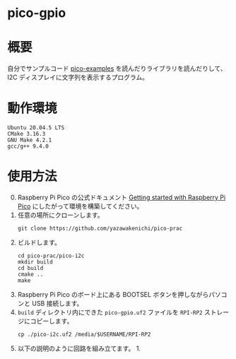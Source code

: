 # pico-gpio
# 概要
自分でサンプルコード [pico-examples](https://github.com/raspberrypi/pico-examples) を読んだりライブラリを読んだりして、I2C ディスプレイに文字列を表示するプログラム。

# 動作環境
```
Ubuntu 20.04.5 LTS
CMake 3.16.3
GNU Make 4.2.1
gcc/g++ 9.4.0
```

# 使用方法
0. Raspberry Pi Pico の公式ドキュメント [Getting started with Raspberry Pi Pico](https://datasheets.raspberrypi.com/pico/getting-started-with-pico.pdf) にしたがって環境を構築してください。
1. 任意の場所にクローンします。
    ```
    git clone https://github.com/yazawakenichi/pico-prac
    ```
2. ビルドします。
    ```
    cd pico-prac/pico-i2c
    mkdir build
    cd build
    cmake ..
    make
    ```
3. Raspberry Pi Pico のボード上にある BOOTSEL ボタンを押しながらパソコンと USB 接続します。
4. `build` ディレクトリ内にできた `pico-gpio.uf2` ファイルを `RPI-RP2` ストレージにコピーします。
    ```
    cp ./pico-i2c.uf2 /media/$USERNAME/RPI-RP2
    ```
5. 以下の説明のように回路を組み立てます。
    1. 


